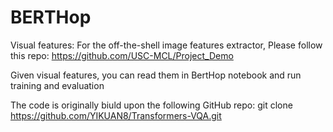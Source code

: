 # BERTHop

Visual features:
For the off-the-shell image features extractor, Please follow this repo: https://github.com/USC-MCL/Project_Demo

Given visual features, you can read them in BertHop notebook and run training and evaluation

The code is originally biuld upon the following GitHub repo:
git clone https://github.com/YIKUAN8/Transformers-VQA.git
